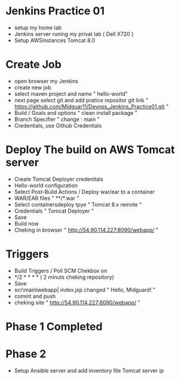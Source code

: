 # Jenkins Practice 01

- setup my home lab
- Jenkins server runing my privat lab ( Dell X720 )
- Setup AWSinstances Tomcat 8.0

# Create Job

- open browser my Jenkins
- create new job
- select maven project and name " hello-world"
- next page select git and add pratice repositor git link
" https://github.com/Midguar11/Devops_Jenkins_Practice01.git "
- Build / Goals and options " clean install package "
- Branch Specifier " change : main "
- Credentials, use Github Credentials

# Deploy The build on AWS Tomcat server

- Create Tomcat Deployer credenitals
- Hello-world configuration
- Select Post-Build Actions /  Deploy war/ear to a container 
- WAR/EAR files " **/*.war "
- Select containersdeploy tpye " Tomcat 8.x remote "
- Credentials " Tomcat Deployer "
- Save
- Build now
- Cheking in browser " http://54.90.114.227:8090/webapp/ " 

# Triggers

- Build Triggers / Poll SCM Chekbox on
- */2 * * * * ( 2 minuts cheking repository)
- Save
- scr\main\webapp| index.jsp changed " Hello, Midguard!  "
- comint and push
- cheking site " http://54.90.114.227:8090/webapp/ "

# Phase 1 Completed

# Phase 2

- Setup Ansible server and add inventory file Tomcat server ip

